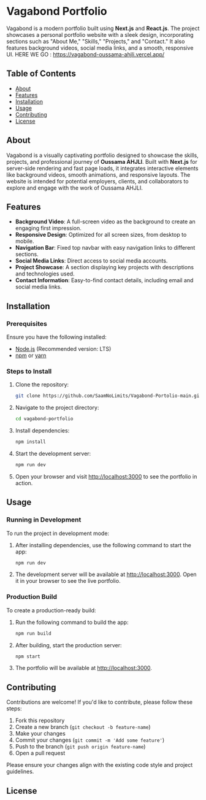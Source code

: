 # Vagabond Portfolio

Vagabond is a modern portfolio built using **Next.js** and **React.js**. The project showcases a personal portfolio website with a sleek design, incorporating sections such as "About Me," "Skills," "Projects," and "Contact." It also features background videos, social media links, and a smooth, responsive UI.
HERE WE GO : https://vagabond-oussama-ahjli.vercel.app/
## Table of Contents

- [About](#about)
- [Features](#features)
- [Installation](#installation)
- [Usage](#usage)
- [Contributing](#contributing)
- [License](#license)

## About

Vagabond is a visually captivating portfolio designed to showcase the skills, projects, and professional journey of **Oussama AHJLI**. Built with **Next.js** for server-side rendering and fast page loads, it integrates interactive elements like background videos, smooth animations, and responsive layouts. The website is intended for potential employers, clients, and collaborators to explore and engage with the work of Oussama AHJLI.

## Features

- **Background Video**: A full-screen video as the background to create an engaging first impression.
- **Responsive Design**: Optimized for all screen sizes, from desktop to mobile.
- **Navigation Bar**: Fixed top navbar with easy navigation links to different sections.
- **Social Media Links**: Direct access to social media accounts.
- **Project Showcase**: A section displaying key projects with descriptions and technologies used.
- **Contact Information**: Easy-to-find contact details, including email and social media links.

## Installation

### Prerequisites

Ensure you have the following installed:

- [Node.js](https://nodejs.org/) (Recommended version: LTS)
- [npm](https://www.npmjs.com/get-npm) or [yarn](https://yarnpkg.com/)

### Steps to Install

1. Clone the repository:
    ```bash
    git clone https://github.com/SaamNoLimits/Vagabond-Portolio-main.git
    ```

2. Navigate to the project directory:
    ```bash
    cd vagabond-portfolio
    ```

3. Install dependencies:
    ```bash
    npm install
    ```

4. Start the development server:
    ```bash
    npm run dev
    ```

5. Open your browser and visit [http://localhost:3000](http://localhost:3000) to see the portfolio in action.

## Usage

### Running in Development

To run the project in development mode:

1. After installing dependencies, use the following command to start the app:
    ```bash
    npm run dev
    ```

2. The development server will be available at [http://localhost:3000](http://localhost:3000). Open it in your browser to see the live portfolio.

### Production Build

To create a production-ready build:

1. Run the following command to build the app:
    ```bash
    npm run build
    ```

2. After building, start the production server:
    ```bash
    npm start
    ```

3. The portfolio will be available at [http://localhost:3000](http://localhost:3000).

## Contributing

Contributions are welcome! If you'd like to contribute, please follow these steps:

1. Fork this repository
2. Create a new branch (`git checkout -b feature-name`)
3. Make your changes
4. Commit your changes (`git commit -m 'Add some feature'`)
5. Push to the branch (`git push origin feature-name`)
6. Open a pull request

Please ensure your changes align with the existing code style and project guidelines.

## License
